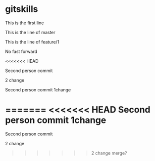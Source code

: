 # gitskills

This is the first line


This is the line of master

This is the line of feature/1

No fast forward

<<<<<<< HEAD

Second person commit

2 change

Second person commit 1change

=======
<<<<<<< HEAD
Second person commit 1change
=======
Second person commit

2 change
>>>>>>> 2 change
>>>>>>> merge?
